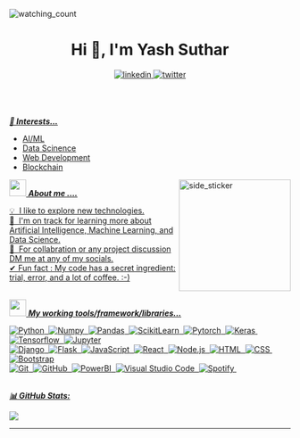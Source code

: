 <p align="left"> 
<img src="https://komarev.com/ghpvc/?username=yash013&color=brightgreen" alt="watching_count" />
<h1 align="center">Hi 👋, I'm Yash Suthar</h1>
<p align="center">
<a href="https://www.linkedin.com/in/yash-suthar-680a281b9/" target="_blank">
<img src=https://img.shields.io/badge/linkedin-%2300acee.svg?color=405DE6&style=for-the-badge&logo=linkedin&logoColor=white alt=linkedin style="margin-bottom: 5px;" />
</a>
<a href="https://twitter.com/yashere_23" target="_blank">
<img src=https://img.shields.io/badge/twitter-%2300acee.svg?color=1DA1F2&style=for-the-badge&logo=twitter&logoColor=white alt=twitter style="margin-bottom: 5px;" />
<!-- </a>
<a href="https://instagram.com/yash_suthar13" target="_blank">
<img src=https://img.shields.io/badge/instagram-%ff5851db.svg?color=C13584&style=for-the-badge&logo=instagram&logoColor=white alt=instagram style="margin-bottom: 5px;" /> -->
<!-- </a> -->
</p>
<br><br>

<!--
<p align="center">
  <em>
    Hello, I am Yash Suthar a <b>final year</b> CSE undergraduate Student.<br>
    <b>a passionate self-learner,</b> an aspiring <b>Data Scientist</b> and <b>Web3 Enthusiast</b> &nbsp;<img src="https://github.com/TheDudeThatCode/TheDudeThatCode/blob/master/Assets/Designer.gif" width="36px">&nbsp;<br>who is <b>Preoccupied</b>
    with <b>Data</b> and always looking to find patterns of which are hidden in the data 
  </em> 
  <br>
</p>
<br><br>
-->
***🌱 Interests...***
- AI/ML
- Data Scinence
- Web Development
- Blockchain<br>

<img align="right" width=200px height=200px alt="side_sticker" src="https://media.giphy.com/media/TEnXkcsHrP4YedChhA/giphy.gif" />

<img src="https://media.giphy.com/media/iY8CRBdQXODJSCERIr/giphy.gif" width="30px">&nbsp;***About me ....***

💡 &nbsp;I like to explore new technologies. <br>
🌱 &nbsp;I'm on track for learning more about Artificial Intelligence, Machine Learning, and Data Science.\
📧 &nbsp;For collabration or any project discussion DM me at any of my socials. \
✔ Fun fact : My code has a secret ingredient: trial, error, and a lot of coffee. :-)<br><br>

<img src="https://media.giphy.com/media/iY8CRBdQXODJSCERIr/giphy.gif" width="30px">&nbsp;***My working tools/framework/libraries...***
<p align="left">
  
![Python](https://img.shields.io/badge/-Python-05122A?style=flat&logo=python)&nbsp;
![Numpy](https://img.shields.io/badge/-Numpy-05122A?style=flat&logo=numpy)&nbsp;
![Pandas](https://img.shields.io/badge/-Pandas-05122A?style=flat&logo=pandas)&nbsp;
![ScikitLearn](https://img.shields.io/badge/-ScikitLearn-05122A?style=flat&logo=scikitlearn)&nbsp;
![Pytorch](https://img.shields.io/badge/-Pytorch-05122A?style=flat&logo=pytorch)&nbsp;
![Keras](https://img.shields.io/badge/-Keras-05122A?style=flat&logo=keras)&nbsp;
![Tensorflow](https://img.shields.io/badge/-Tensorflow-05122A?style=flat&logo=tensorflow)&nbsp;
![Jupyter](https://img.shields.io/badge/-Jupyter-05122A?style=flat&logo=jupyter)\
![Django](https://img.shields.io/badge/-Django-05122A?style=flat&logo=django&logoColor=092E20)&nbsp;
![Flask](https://img.shields.io/badge/-Flask-05122A?style=flat&logo=flask)&nbsp;
![JavaScript](https://img.shields.io/badge/-JavaScript-05122A?style=flat&logo=javascript)&nbsp;
![React](https://img.shields.io/badge/-React-05122A?style=flat&logo=react)&nbsp;
![Node.js](https://img.shields.io/badge/-Node.js-05122A?style=flat&logo=node.js)&nbsp;
![HTML](https://img.shields.io/badge/-HTML-05122A?style=flat&logo=HTML5)&nbsp;
![CSS](https://img.shields.io/badge/-CSS-05122A?style=flat&logo=CSS3&logoColor=1572B6)&nbsp;
![Bootstrap](https://img.shields.io/badge/-Bootstrap-05122A?style=flat&logo=bootstrap&logoColor=563D7C)\
![Git](https://img.shields.io/badge/-Git-05122A?style=flat&logo=git)&nbsp;
![GitHub](https://img.shields.io/badge/-GitHub-05122A?style=flat&logo=github)&nbsp;
![PowerBI](https://img.shields.io/badge/-PowerBI-05122A?style=flat&logo=powerbi)&nbsp;
![Visual Studio Code](https://img.shields.io/badge/-Visual%20Studio%20Code-05122A?style=flat&logo=visual-studio-code&logoColor=007ACC)&nbsp;
![Spotify](https://img.shields.io/badge/-Spotify-05122A?style=flat&logo=spotify)&nbsp;
<br><br>

***📊 GitHub Stats:***

![](https://github-readme-stats.vercel.app/api/top-langs/?username=yash013&theme=highcontrast&hide_border=false&include_all_commits=false&count_private=true&layout=compact)
<!-- ![](https://github-readme-stats.vercel.app/api?username=yash013&show_icons=true&theme=radical&rank_icon=github&include_all_commits=true) -->
<hr>





<!--
## <img src="https://media.giphy.com/media/iY8CRBdQXODJSCERIr/giphy.gif" width="35"><b> Github Stats </b>
<br>

<div align="center">

<a href="https://github.com/yash013/">
  <img src="https://github-readme-stats.vercel.app/api?username=yash013&include_all_commits=true&count_private=true&show_icons=true&theme=transparent" width="450"/>

</a>
</div>
-->

<!--
**yash013/yash013** is a ✨ _special_ ✨ repository because its `README.md` (this file) appears on your GitHub profile.

Here are some ideas to get you started:

- 🔭 I’m currently working on ...
- 🌱 I’m currently learning ...
- 👯 I’m looking to collaborate on ...
- 🤔 I’m looking for help with ...
- 💬 Ask me about ...
- 📫 How to reach me: ...
- 😄 Pronouns: ...
- ⚡ Fun fact: ...
-->
